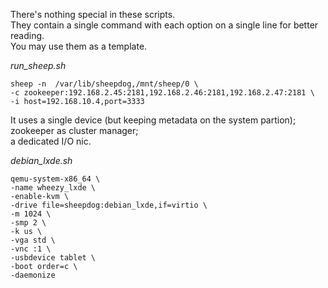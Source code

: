 There's nothing special in these scripts.  
They contain a single command with each option on a single line for better reading.  
You may use them as a template.

_run_sheep.sh_

    sheep -n  /var/lib/sheepdog,/mnt/sheep/0 \
    -c zookeeper:192.168.2.45:2181,192.168.2.46:2181,192.168.2.47:2181 \
    -i host=192.168.10.4,port=3333

It uses a single device (but keeping metadata on the system partion);  
zookeeper as cluster manager;  
a dedicated I/O nic.  


_debian_lxde.sh_

    qemu-system-x86_64 \
    -name wheezy_lxde \
    -enable-kvm \
    -drive file=sheepdog:debian_lxde,if=virtio \
    -m 1024 \
    -smp 2 \
    -k us \
    -vga std \
    -vnc :1 \
    -usbdevice tablet \
    -boot order=c \
    -daemonize
